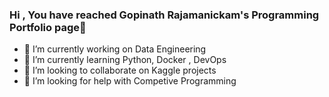 ### Hi , You  have reached Gopinath Rajamanickam's Programming Portfolio page👋
- 🔭 I’m currently working on Data Engineering
- 🌱 I’m currently learning Python, Docker , DevOps
- 👯 I’m looking to collaborate on Kaggle projects 
- 🤔 I’m looking for help with Competive Programming

